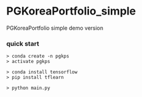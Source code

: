 # PGKoreaPortfolio_simple
PGKoreaPortfolio simple demo version

### quick start

```
> conda create -n pgkps
> activate pgkps

> conda install tensorflow
> pip install tflearn

> python main.py
```
